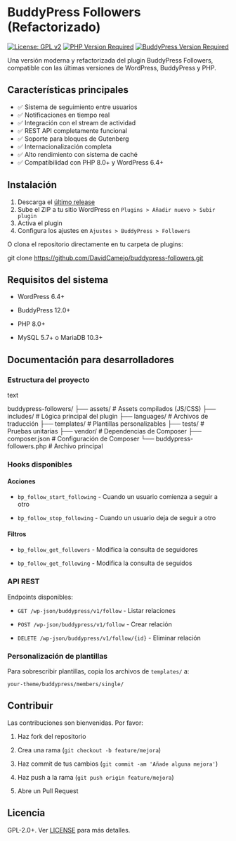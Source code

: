 # BuddyPress Followers (Refactorizado)

[![License: GPL v2](https://img.shields.io/badge/License-GPL_v2-blue.svg)](https://www.gnu.org/licenses/old-licenses/gpl-2.0.en.html)
[![PHP Version Required](https://img.shields.io/badge/PHP-%3E%3D8.0-8892BF.svg)](https://php.net/)
[![BuddyPress Version Required](https://img.shields.io/badge/BuddyPress-%3E%3D12.0-1a85ce.svg)](https://buddypress.org/)

Una versión moderna y refactorizada del plugin BuddyPress Followers, compatible con las últimas versiones de WordPress, BuddyPress y PHP.

## Características principales

- ✅ Sistema de seguimiento entre usuarios
- ✅ Notificaciones en tiempo real
- ✅ Integración con el stream de actividad
- ✅ REST API completamente funcional
- ✅ Soporte para bloques de Gutenberg
- ✅ Internacionalización completa
- ✅ Alto rendimiento con sistema de caché
- ✅ Compatibilidad con PHP 8.0+ y WordPress 6.4+

## Instalación

1. Descarga el [último release](https://github.com/DavidCamejo/buddypress-followers/releases)
2. Sube el ZIP a tu sitio WordPress en `Plugins > Añadir nuevo > Subir plugin`
3. Activa el plugin
4. Configura los ajustes en `Ajustes > BuddyPress > Followers`

O clona el repositorio directamente en tu carpeta de plugins:

git clone https://github.com/DavidCamejo/buddypress-followers.git

## Requisitos del sistema

- WordPress 6.4+

- BuddyPress 12.0+

- PHP 8.0+

- MySQL 5.7+ o MariaDB 10.3+

## Documentación para desarrolladores

### Estructura del proyecto

text

buddypress-followers/
├── assets/          # Assets compilados (JS/CSS)
├── includes/        # Lógica principal del plugin
├── languages/       # Archivos de traducción
├── templates/       # Plantillas personalizables
├── tests/           # Pruebas unitarias
├── vendor/          # Dependencias de Composer
├── composer.json    # Configuración de Composer
└── buddypress-followers.php # Archivo principal

### Hooks disponibles

#### Acciones

- `bp_follow_start_following` - Cuando un usuario comienza a seguir a otro

- `bp_follow_stop_following` - Cuando un usuario deja de seguir a otro

#### Filtros

- `bp_follow_get_followers` - Modifica la consulta de seguidores

- `bp_follow_get_following` - Modifica la consulta de seguidos

### API REST

Endpoints disponibles:

- `GET /wp-json/buddypress/v1/follow` - Listar relaciones

- `POST /wp-json/buddypress/v1/follow` - Crear relación

- `DELETE /wp-json/buddypress/v1/follow/{id}` - Eliminar relación

### Personalización de plantillas

Para sobrescribir plantillas, copia los archivos de `templates/` a:

`your-theme/buddypress/members/single/`

## Contribuir

Las contribuciones son bienvenidas. Por favor:

1. Haz fork del repositorio

2. Crea una rama (`git checkout -b feature/mejora`)

3. Haz commit de tus cambios (`git commit -am 'Añade alguna mejora'`)

4. Haz push a la rama (`git push origin feature/mejora`)

5. Abre un Pull Request

## Licencia

GPL-2.0+. Ver [LICENSE](https://LICENSE) para más detalles.
